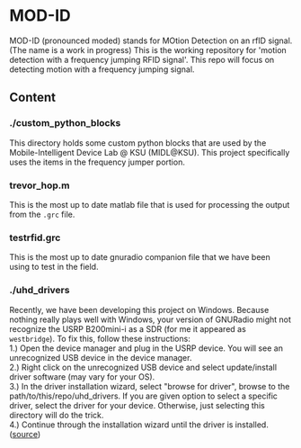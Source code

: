 # MOD-ID  
MOD-ID (pronounced moded) stands for MOtion Detection on an rfID signal. (The name is a work in progress)
This is the working repository for 'motion detection with a frequency jumping RFID signal'. This repo will focus on detecting motion with a frequency jumping signal.

## Content  
### ./custom_python_blocks  
This directory holds some custom python blocks that are used by the Mobile-Intelligent Device Lab @ KSU (MIDL@KSU). This project specifically uses the items in the frequency jumper portion.  

### trevor_hop.m  
This is the most up to date matlab file that is used for processing the output from the `.grc` file.

### testrfid.grc  
This is the most up to date gnuradio companion file that we have been using to test in the field.

### ./uhd_drivers  
Recently, we have been developing this project on Windows. Because nothing really plays well with Windows, your version of GNURadio might not recognize the USRP B200mini-i as a SDR (for me it appeared as `westbridge`). To fix this, follow these instructions:  
1.) Open the device manager and plug in the USRP device. You will see an unrecognized USB device in the device manager.  
2.) Right click on the unrecognized USB device and select update/install driver software (may vary for your OS).  
3.) In the driver installation wizard, select "browse for driver", browse to the path/to/this/repo/uhd_drivers. If you are given option to select a specific driver, select the driver for your device. Otherwise, just selecting this directory will do the trick.  
4.) Continue through the installation wizard until the driver is installed.  
([source](https://files.ettus.com/manual/page_transport.html#transport_usb_installwin))